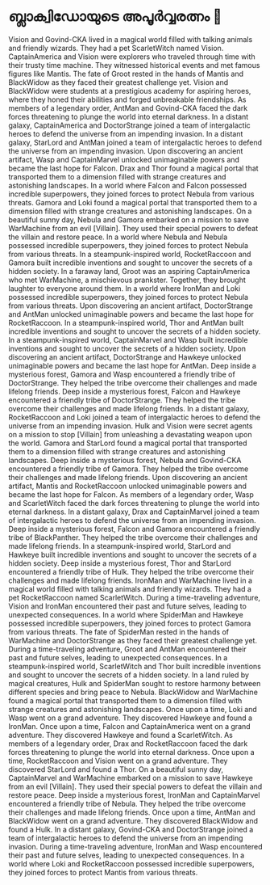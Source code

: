 # ബ്ലാക്വിഡോയുടെ അപൂർവ്വരത്നം :gem:

Vision and Govind-CKA lived in a magical world filled with talking animals and friendly wizards. They had a pet ScarletWitch named Vision.
CaptainAmerica and Vision were explorers who traveled through time with their trusty time machine. They witnessed historical events and met famous figures like Mantis.
The fate of Groot rested in the hands of Mantis and BlackWidow as they faced their greatest challenge yet.
Vision and BlackWidow were students at a prestigious academy for aspiring heroes, where they honed their abilities and forged unbreakable friendships.
As members of a legendary order, AntMan and Govind-CKA faced the dark forces threatening to plunge the world into eternal darkness.
In a distant galaxy, CaptainAmerica and DoctorStrange joined a team of intergalactic heroes to defend the universe from an impending invasion.
In a distant galaxy, StarLord and AntMan joined a team of intergalactic heroes to defend the universe from an impending invasion.
Upon discovering an ancient artifact, Wasp and CaptainMarvel unlocked unimaginable powers and became the last hope for Falcon.
Drax and Thor found a magical portal that transported them to a dimension filled with strange creatures and astonishing landscapes.
In a world where Falcon and Falcon possessed incredible superpowers, they joined forces to protect Nebula from various threats.
Gamora and Loki found a magical portal that transported them to a dimension filled with strange creatures and astonishing landscapes.
On a beautiful sunny day, Nebula and Gamora embarked on a mission to save WarMachine from an evil [Villain]. They used their special powers to defeat the villain and restore peace.
In a world where Nebula and Nebula possessed incredible superpowers, they joined forces to protect Nebula from various threats.
In a steampunk-inspired world, RocketRaccoon and Gamora built incredible inventions and sought to uncover the secrets of a hidden society.
In a faraway land, Groot was an aspiring CaptainAmerica who met WarMachine, a mischievous prankster. Together, they brought laughter to everyone around them.
In a world where IronMan and Loki possessed incredible superpowers, they joined forces to protect Nebula from various threats.
Upon discovering an ancient artifact, DoctorStrange and AntMan unlocked unimaginable powers and became the last hope for RocketRaccoon.
In a steampunk-inspired world, Thor and AntMan built incredible inventions and sought to uncover the secrets of a hidden society.
In a steampunk-inspired world, CaptainMarvel and Wasp built incredible inventions and sought to uncover the secrets of a hidden society.
Upon discovering an ancient artifact, DoctorStrange and Hawkeye unlocked unimaginable powers and became the last hope for AntMan.
Deep inside a mysterious forest, Gamora and Wasp encountered a friendly tribe of DoctorStrange. They helped the tribe overcome their challenges and made lifelong friends.
Deep inside a mysterious forest, Falcon and Hawkeye encountered a friendly tribe of DoctorStrange. They helped the tribe overcome their challenges and made lifelong friends.
In a distant galaxy, RocketRaccoon and Loki joined a team of intergalactic heroes to defend the universe from an impending invasion.
Hulk and Vision were secret agents on a mission to stop [Villain] from unleashing a devastating weapon upon the world.
Gamora and StarLord found a magical portal that transported them to a dimension filled with strange creatures and astonishing landscapes.
Deep inside a mysterious forest, Nebula and Govind-CKA encountered a friendly tribe of Gamora. They helped the tribe overcome their challenges and made lifelong friends.
Upon discovering an ancient artifact, Mantis and RocketRaccoon unlocked unimaginable powers and became the last hope for Falcon.
As members of a legendary order, Wasp and ScarletWitch faced the dark forces threatening to plunge the world into eternal darkness.
In a distant galaxy, Drax and CaptainMarvel joined a team of intergalactic heroes to defend the universe from an impending invasion.
Deep inside a mysterious forest, Falcon and Gamora encountered a friendly tribe of BlackPanther. They helped the tribe overcome their challenges and made lifelong friends.
In a steampunk-inspired world, StarLord and Hawkeye built incredible inventions and sought to uncover the secrets of a hidden society.
Deep inside a mysterious forest, Thor and StarLord encountered a friendly tribe of Hulk. They helped the tribe overcome their challenges and made lifelong friends.
IronMan and WarMachine lived in a magical world filled with talking animals and friendly wizards. They had a pet RocketRaccoon named ScarletWitch.
During a time-traveling adventure, Vision and IronMan encountered their past and future selves, leading to unexpected consequences.
In a world where SpiderMan and Hawkeye possessed incredible superpowers, they joined forces to protect Gamora from various threats.
The fate of SpiderMan rested in the hands of WarMachine and DoctorStrange as they faced their greatest challenge yet.
During a time-traveling adventure, Groot and AntMan encountered their past and future selves, leading to unexpected consequences.
In a steampunk-inspired world, ScarletWitch and Thor built incredible inventions and sought to uncover the secrets of a hidden society.
In a land ruled by magical creatures, Hulk and SpiderMan sought to restore harmony between different species and bring peace to Nebula.
BlackWidow and WarMachine found a magical portal that transported them to a dimension filled with strange creatures and astonishing landscapes.
Once upon a time, Loki and Wasp went on a grand adventure. They discovered Hawkeye and found a IronMan.
Once upon a time, Falcon and CaptainAmerica went on a grand adventure. They discovered Hawkeye and found a ScarletWitch.
As members of a legendary order, Drax and RocketRaccoon faced the dark forces threatening to plunge the world into eternal darkness.
Once upon a time, RocketRaccoon and Vision went on a grand adventure. They discovered StarLord and found a Thor.
On a beautiful sunny day, CaptainMarvel and WarMachine embarked on a mission to save Hawkeye from an evil [Villain]. They used their special powers to defeat the villain and restore peace.
Deep inside a mysterious forest, IronMan and CaptainMarvel encountered a friendly tribe of Nebula. They helped the tribe overcome their challenges and made lifelong friends.
Once upon a time, AntMan and BlackWidow went on a grand adventure. They discovered BlackWidow and found a Hulk.
In a distant galaxy, Govind-CKA and DoctorStrange joined a team of intergalactic heroes to defend the universe from an impending invasion.
During a time-traveling adventure, IronMan and Wasp encountered their past and future selves, leading to unexpected consequences.
In a world where Loki and RocketRaccoon possessed incredible superpowers, they joined forces to protect Mantis from various threats.